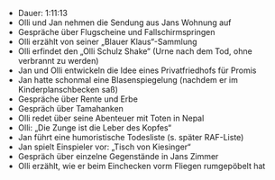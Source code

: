 - Dauer: 1:11:13
- Olli und Jan nehmen die Sendung aus Jans Wohnung auf
- Gespräche über Flugscheine und Fallschirmspringen
- Olli erzählt von seiner „Blauer Klaus“-Sammlung
- Olli erfindet den „Olli Schulz Shake“ (Urne nach dem Tod, ohne verbrannt zu werden)
- Jan und Olli entwickeln die Idee eines Privatfriedhofs für Promis
- Jan hatte schonmal eine Blasenspiegelung (nachdem er im Kinderplanschbecken saß)
- Gespräche über Rente und Erbe
- Gespräch über Tamahanken
- Olli redet über seine Abenteuer mit Toten in Nepal
- Olli: „Die Zunge ist die Leber des Kopfes“
- Jan führt eine humoristische Todesliste (s. später RAF-Liste)
- Jan spielt Einspieler vor: „Tisch von Kiesinger“
- Gespräch über einzelne Gegenstände in Jans Zimmer
- Olli erzählt, wie er beim Einchecken vorm Fliegen rumgepöbelt hat
